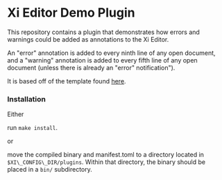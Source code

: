 # Xi Editor Demo Plugin
This repository contains a plugin that demonstrates how errors and warnings
could be added as annotations to the Xi Editor.

An "error" annotation is added to every ninth line of any open document, and
a "warning" annotation is added to every fifth line of any open document
(unless there is already an "error" notification").

It is based off of the template found
[here](https://github.com/xi-editor/xi-editor/tree/master/rust/sample-plugin).

### Installation
Either

run `make install`.

or

move the compiled binary and manifest.toml to a directory located in
`$XI\_CONFIG\_DIR/plugins`. Within that directory, the binary should be placed
in a `bin/` subdirectory.

